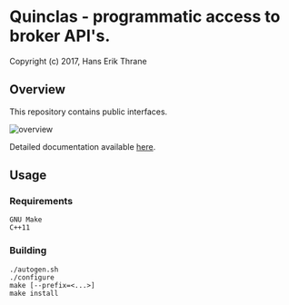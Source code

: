 # Quinclas - programmatic access to broker API's.

Copyright (c) 2017, Hans Erik Thrane

## Overview

This repository contains public interfaces.

![overview](https://github.com/quinclas/tradingapi/blob/gh-pages/_images/design.png)

Detailed documentation available [here](https://quinclas.github.io/tradingapi/index.html).

## Usage

### Requirements

    GNU Make
    C++11

### Building

    ./autogen.sh
    ./configure
    make [--prefix=<...>]
    make install
